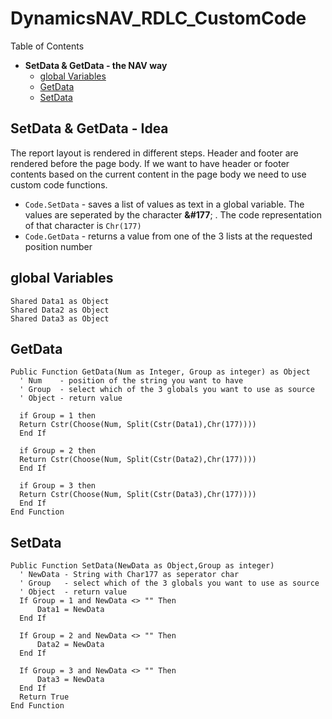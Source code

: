 # DynamicsNAV_RDLC_CustomCode

Table of Contents
* __SetData & GetData - the NAV way__
  * [global Variables](#global-Variables)
  * [GetData](#GetData)
  * [SetData](#SetData)
  
## SetData & GetData - Idea
The report layout is rendered in different steps. Header and footer are rendered before the page body. If we want to have header or footer contents based on the current content in the page body we need to use custom code functions. 
* `Code.SetData` - saves a list of values as text in a global variable. The values are seperated by the character __&#177__; . The code representation of that character is `Chr(177)`
* `Code.GetData` - returns a value from one of the 3 lists at the requested position number

## global Variables
```vbnet
Shared Data1 as Object
Shared Data2 as Object
Shared Data3 as Object
```
## GetData
```vbnet
Public Function GetData(Num as Integer, Group as integer) as Object
  ' Num    - position of the string you want to have 
  ' Group  - select which of the 3 globals you want to use as source 
  ' Object - return value  

  if Group = 1 then
  Return Cstr(Choose(Num, Split(Cstr(Data1),Chr(177))))
  End If

  if Group = 2 then
  Return Cstr(Choose(Num, Split(Cstr(Data2),Chr(177))))
  End If

  if Group = 3 then
  Return Cstr(Choose(Num, Split(Cstr(Data3),Chr(177))))
  End If
End Function
```
## SetData
```vbnet     
Public Function SetData(NewData as Object,Group as integer)
  ' NewData - String with Char177 as seperator char 
  ' Group   - select which of the 3 globals you want to use as source 
  ' Object  - return value   
  If Group = 1 and NewData <> "" Then
      Data1 = NewData
  End If

  If Group = 2 and NewData <> "" Then
      Data2 = NewData
  End If

  If Group = 3 and NewData <> "" Then
      Data3 = NewData
  End If
  Return True
End Function
```
